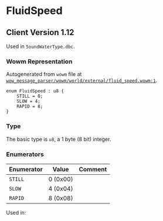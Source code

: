 # FluidSpeed

## Client Version 1.12

Used in `SoundWaterType.dbc`.

### Wowm Representation

Autogenerated from `wowm` file at [`wow_message_parser/wowm/world/external/fluid_speed.wowm:1`](https://github.com/gtker/wow_messages/tree/main/wow_message_parser/wowm/world/external/fluid_speed.wowm#L1).

```rust,ignore
enum FluidSpeed : u8 {
    STILL = 0;
    SLOW = 4;
    RAPID = 8;
}
```
### Type
The basic type is `u8`, a 1 byte (8 bit) integer.
### Enumerators
| Enumerator | Value  | Comment |
| --------- | -------- | ------- |
| `STILL` | 0 (0x00) |  |
| `SLOW` | 4 (0x04) |  |
| `RAPID` | 8 (0x08) |  |

Used in:

